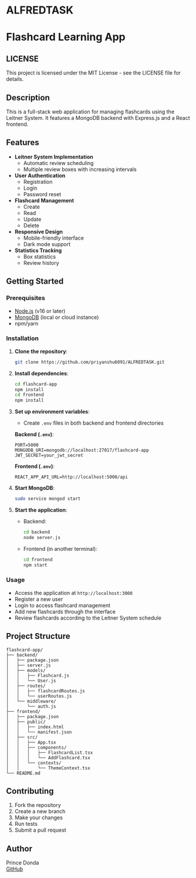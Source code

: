 # ALFREDTASK

# Flashcard Learning App

## LICENSE
This project is licensed under the MIT License - see the LICENSE file for details.

## Description
This is a full-stack web application for managing flashcards using the Leitner System. It features a MongoDB backend with Express.js and a React frontend.

## Features
- **Leitner System Implementation**
  - Automatic review scheduling
  - Multiple review boxes with increasing intervals
- **User Authentication**
  - Registration
  - Login
  - Password reset
- **Flashcard Management**
  - Create
  - Read
  - Update
  - Delete
- **Responsive Design**
  - Mobile-friendly interface
  - Dark mode support
- **Statistics Tracking**
  - Box statistics
  - Review history

## Getting Started

### Prerequisites
- [Node.js](https://nodejs.org) (v16 or later)
- [MongoDB](https://www.mongodb.com) (local or cloud instance)
- npm/yarn

### Installation
1. **Clone the repository**:
   ```bash
   git clone https://github.com/priyanshu6091/ALFREDTASK.git
   ```
2. **Install dependencies**:
   ```bash
   cd flashcard-app
   npm install
   cd frontend
   npm install
   ```
3. **Set up environment variables**:
   - Create `.env` files in both backend and frontend directories
     
   **Backend (`.env`)**:
   ```env
   PORT=5000
   MONGODB_URI=mongodb://localhost:27017/flashcard-app
   JWT_SECRET=your_jwt_secret
   ```
   **Frontend (`.env`)**:
   ```env
   REACT_APP_API_URL=http://localhost:5000/api
   ```

4. **Start MongoDB**:
   ```bash
   sudo service mongod start
   ```

5. **Start the application**:
   - Backend:
     ```bash
     cd backend
     node server.js
     ```
   - Frontend (in another terminal):
     ```bash
     cd frontend
     npm start
     ```

### Usage
- Access the application at `http://localhost:3000`
- Register a new user
- Login to access flashcard management
- Add new flashcards through the interface
- Review flashcards according to the Leitner System schedule

## Project Structure
```plaintext
flashcard-app/
├── backend/
│   ├── package.json
│   ├── server.js
│   ├── models/
│   │   ├── Flashcard.js
│   │   └── User.js
│   ├── routes/
│   │   ├── flashcardRoutes.js
│   │   └── userRoutes.js
│   └── middleware/
│       └── auth.js
├── frontend/
│   ├── package.json
│   ├── public/
│   │   ├── index.html
│   │   └── manifest.json
│   ├── src/
│   │   ├── App.tsx
│   │   ├── components/
│   │   │   ├── FlashcardList.tsx
│   │   │   └── AddFlashcard.tsx
│   │   └── contexts/
│   │       └── ThemeContext.tsx
└── README.md
```

## Contributing
1. Fork the repository
2. Create a new branch
3. Make your changes
4. Run tests
5. Submit a pull request

## Author
Prince Donda  
[GitHub](https://github.com/pdonda06)
